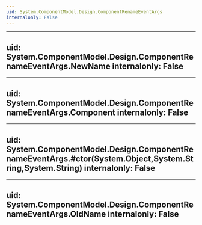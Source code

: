 ```yaml
---
uid: System.ComponentModel.Design.ComponentRenameEventArgs
internalonly: False
---
```


---
uid: System.ComponentModel.Design.ComponentRenameEventArgs.NewName
internalonly: False
---

---
uid: System.ComponentModel.Design.ComponentRenameEventArgs.Component
internalonly: False
---

---
uid: System.ComponentModel.Design.ComponentRenameEventArgs.#ctor(System.Object,System.String,System.String)
internalonly: False
---

---
uid: System.ComponentModel.Design.ComponentRenameEventArgs.OldName
internalonly: False
---
